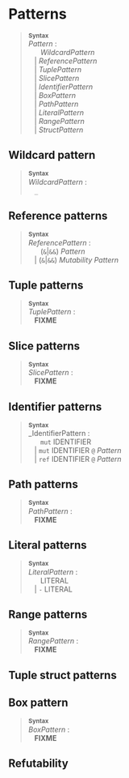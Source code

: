 # Patterns

<!-- FIXME: pattern introduction -->
<!-- FIXME: pattern main uses (functions, match, let, if let, while let, etc.) -->

> **<sup>Syntax</sup>**  
> _Pattern_ :  
> &nbsp;&nbsp; &nbsp;&nbsp; _WildcardPattern_  
> &nbsp;&nbsp; | _ReferencePattern_  
> &nbsp;&nbsp; | _TuplePattern_  
> &nbsp;&nbsp; | _SlicePattern_  
> &nbsp;&nbsp; | _IdentifierPattern_  
> &nbsp;&nbsp; | _BoxPattern_  
> &nbsp;&nbsp; | _PathPattern_  
> &nbsp;&nbsp; | _LiteralPattern_  
> &nbsp;&nbsp; | _RangePattern_  
> &nbsp;&nbsp; | _StructPattern_  

<!-- FIXME: irrefutable patterns -->
<!-- FIXME: multiple patterns: a | b -->
<!-- FIXME: ignoring one value: _ -->
<!-- FIXME: ignoring multiple values: .. -->
<!-- FIXME: binding: @ -->
<!-- FIXME: guards: _Pattern_ `if` _Expression_ -->

## Wildcard pattern

> **<sup>Syntax</sup>**  
> _WildcardPattern_ :  
> &nbsp;&nbsp; `_`

<!-- FIXME: explain wildcard patterns -->

## Reference patterns

> **<sup>Syntax</sup>**  
> _ReferencePattern_ :  
> &nbsp;&nbsp; &nbsp;&nbsp; (`&`|`&&`) _Pattern_  
> &nbsp;&nbsp; | (`&`|`&&`) _Mutability_ _Pattern_  

<!-- FIXME: explain reference patterns  -->

## Tuple patterns

> **<sup>Syntax</sup>**  
> _TuplePattern_ :  
> &nbsp;&nbsp; **FIXME**

<!-- FIXME: explain tuple patterns -->
<!-- FIXME: includes enum variants? -->

## Slice patterns

> **<sup>Syntax</sup>**  
> _SlicePattern_ :  
> &nbsp;&nbsp; **FIXME**

<!-- FIXME: explain slice patterns -->

## Identifier patterns

> **<sup>Syntax</sup>**  
> _IdentifierPattern :  
> &nbsp;&nbsp; &nbsp;&nbsp; `mut` IDENTIFIER  
> &nbsp;&nbsp; | `mut` IDENTIFIER `@` _Pattern_  
> &nbsp;&nbsp; | `ref` IDENTIFIER `@` _Pattern_  

<!-- FIXME: explain identifier patterns -->

## Path patterns

> **<sup>Syntax</sup>**  
> _PathPattern_ :  
> &nbsp;&nbsp; **FIXME**

<!-- FIXME: explain paths in patterns -->

## Literal patterns

> **<sup>Syntax</sup>**  
> _LiteralPattern_ :  
> &nbsp;&nbsp; &nbsp;&nbsp; LITERAL  
> &nbsp;&nbsp; | `-` LITERAL  

<!-- FIXME: explain literal patterns -->

## Range patterns

> **<sup>Syntax</sup>**  
> _RangePattern_ :  
> &nbsp;&nbsp; **FIXME**

<!-- FIXME: explain range patterns -->

## Tuple struct patterns

<!-- FIXME: explain struct patterns -->

<!-- FIXME: destructuring patterns -->

## Box pattern

> **<sup>Syntax</sup>**  
> _BoxPattern_ :  
> &nbsp;&nbsp; **FIXME**

<!-- FIXME: explain box patterns -->
<!-- FIXME: find out whether they're not stable -->

## Refutability
